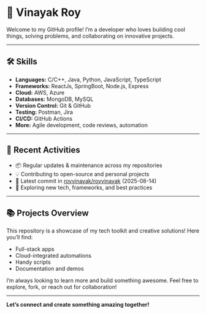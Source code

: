 # 🚀 Vinayak Roy

Welcome to my GitHub profile! I’m a developer who loves building cool things, solving problems, and collaborating on innovative projects.

---

## 🛠️ Skills

- **Languages:** C/C++, Java, Python, JavaScript, TypeScript
- **Frameworks:** ReactJs, SpringBoot, Node.js, Express
- **Cloud:** AWS, Azure
- **Databases:** MongoDB, MySQL
- **Version Control:** Git & GitHub
- **Testing:** Postman, Jira
- **CI/CD:** GitHub Actions
- **More:** Agile development, code reviews, automation

---

## 🌟 Recent Activities

- 📦 Regular updates & maintenance across my repositories
- 💡 Contributing to open-source and personal projects
- 🚀 Latest commit in [royvinayak/royvinayak](https://github.com/royvinayak/royvinayak) (2025-08-14)
- 🔄 Exploring new tech, frameworks, and best practices

---

## 📚 Projects Overview

This repository is a showcase of my tech toolkit and creative solutions! Here you’ll find:

- Full-stack apps
- Cloud-integrated automations
- Handy scripts
- Documentation and demos

I’m always looking to learn more and build something awesome. Feel free to explore, fork, or reach out for collaboration!

---

**Let’s connect and create something amazing together!**

